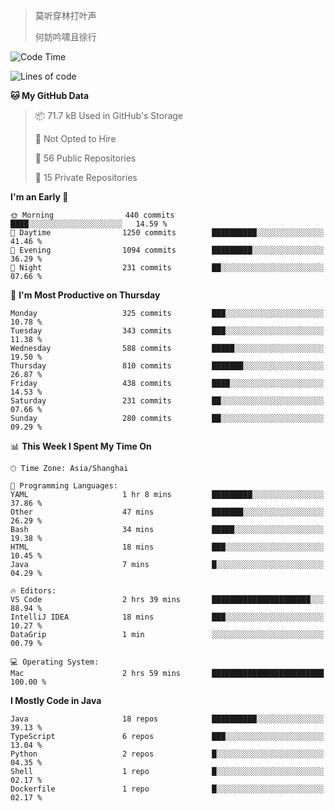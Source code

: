 > 莫听穿林打叶声
> 
> 何妨吟啸且徐行

<!-- ![Github Stats](https://github-readme-stats.vercel.app/api?username=catch6&count_private=true&show_icons=true&theme=gruvbox) -->

<!-- ![Top Langs](https://github-readme-stats.vercel.app/api/top-langs/?username=catch6&layout=compact) -->

<!--START_SECTION:waka-->
![Code Time](http://img.shields.io/badge/Code%20Time-2%2C287%20hrs%2029%20mins-blue)

![Lines of code](https://img.shields.io/badge/From%20Hello%20World%20I%27ve%20Written-9.4%20million%20lines%20of%20code-blue)

**🐱 My GitHub Data** 

> 📦 71.7 kB Used in GitHub's Storage 
 > 
> 🚫 Not Opted to Hire
 > 
> 📜 56 Public Repositories 
 > 
> 🔑 15 Private Repositories 
 > 
**I'm an Early 🐤** 

```text
🌞 Morning                440 commits         ████░░░░░░░░░░░░░░░░░░░░░   14.59 % 
🌆 Daytime                1250 commits        ██████████░░░░░░░░░░░░░░░   41.46 % 
🌃 Evening                1094 commits        █████████░░░░░░░░░░░░░░░░   36.29 % 
🌙 Night                  231 commits         ██░░░░░░░░░░░░░░░░░░░░░░░   07.66 % 
```
📅 **I'm Most Productive on Thursday** 

```text
Monday                   325 commits         ███░░░░░░░░░░░░░░░░░░░░░░   10.78 % 
Tuesday                  343 commits         ███░░░░░░░░░░░░░░░░░░░░░░   11.38 % 
Wednesday                588 commits         █████░░░░░░░░░░░░░░░░░░░░   19.50 % 
Thursday                 810 commits         ███████░░░░░░░░░░░░░░░░░░   26.87 % 
Friday                   438 commits         ████░░░░░░░░░░░░░░░░░░░░░   14.53 % 
Saturday                 231 commits         ██░░░░░░░░░░░░░░░░░░░░░░░   07.66 % 
Sunday                   280 commits         ██░░░░░░░░░░░░░░░░░░░░░░░   09.29 % 
```


📊 **This Week I Spent My Time On** 

```text
🕑︎ Time Zone: Asia/Shanghai

💬 Programming Languages: 
YAML                     1 hr 8 mins         █████████░░░░░░░░░░░░░░░░   37.86 % 
Other                    47 mins             ███████░░░░░░░░░░░░░░░░░░   26.29 % 
Bash                     34 mins             █████░░░░░░░░░░░░░░░░░░░░   19.38 % 
HTML                     18 mins             ███░░░░░░░░░░░░░░░░░░░░░░   10.45 % 
Java                     7 mins              █░░░░░░░░░░░░░░░░░░░░░░░░   04.29 % 

🔥 Editors: 
VS Code                  2 hrs 39 mins       ██████████████████████░░░   88.94 % 
IntelliJ IDEA            18 mins             ███░░░░░░░░░░░░░░░░░░░░░░   10.27 % 
DataGrip                 1 min               ░░░░░░░░░░░░░░░░░░░░░░░░░   00.79 % 

💻 Operating System: 
Mac                      2 hrs 59 mins       █████████████████████████   100.00 % 
```

**I Mostly Code in Java** 

```text
Java                     18 repos            ██████████░░░░░░░░░░░░░░░   39.13 % 
TypeScript               6 repos             ███░░░░░░░░░░░░░░░░░░░░░░   13.04 % 
Python                   2 repos             █░░░░░░░░░░░░░░░░░░░░░░░░   04.35 % 
Shell                    1 repo              █░░░░░░░░░░░░░░░░░░░░░░░░   02.17 % 
Dockerfile               1 repo              █░░░░░░░░░░░░░░░░░░░░░░░░   02.17 % 
```




<!--END_SECTION:waka-->
